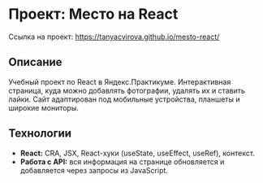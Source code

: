 # Проект: Место на React
Ссылка на проект: https://tanyacvirova.github.io/mesto-react/ 

## Описание
Учебный проект по React в Яндекс.Практикуме. Интерактивная страница, куда можно добавлять фотографии, удалять их и ставить лайки. Сайт адаптирован под мобильные устройства, планшеты и широкие мониторы.

## Технологии
* **React:** CRA, JSX, React-хуки (useState, useEffect, useRef), контекст.
* **Работа с API:** вся информация на странице обновляется и добавляется через запросы из JavaScript.

